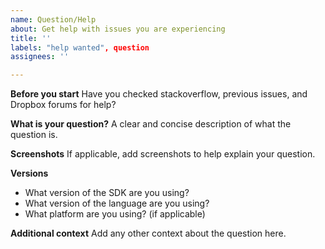 ```yaml
---
name: Question/Help
about: Get help with issues you are experiencing
title: ''
labels: "help wanted", question
assignees: ''

---
```

**Before you start**
Have you checked stackoverflow, previous issues, and Dropbox forums for help?

**What is your question?**
A clear and concise description of what the question is.

**Screenshots**
If applicable, add screenshots to help explain your question.

**Versions**
* What version of the SDK are you using?
* What version of the language are you using?
* What platform are you using? (if applicable)

**Additional context**
Add any other context about the question here.